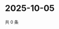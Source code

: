 # 2025-10-05

共 0 条

<!-- BEGIN ZHIHUVIDEO -->
<!-- 最后更新时间 Sun Oct 05 2025 19:08:24 GMT+0800 (China Standard Time) -->

<!-- END ZHIHUVIDEO -->
